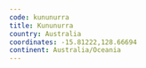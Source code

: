 ```yaml
---
code: kununurra
title: Kununurra
country: Australia
coordinates: -15.81222,128.66694
continent: Australia/Oceania
---
```


